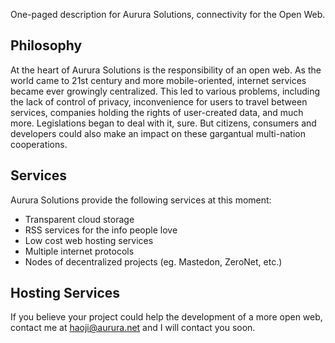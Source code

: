 One-paged description for Aurura Solutions, connectivity for the Open Web.

## Philosophy
At the heart of Aurura Solutions is the responsibility of an open web. As the world came to 21st century and more mobile-oriented, internet services became ever growingly centralized. This led to various problems, including the lack of control of privacy, inconvenience for users to travel between services, companies holding the rights of user-created data, and much more. Legislations began to deal with it, sure. But citizens, consumers and developers could also make an impact on these gargantual multi-nation cooperations. 

## Services
Aurura Solutions provide the following services at this moment:
- Transparent cloud storage
- RSS services for the info people love
- Low cost web hosting services
- Multiple internet protocols
- Nodes of decentralized projects (eg. Mastedon, ZeroNet, etc.)

## Hosting Services
If you believe your project could help the development of a more open web, contact me at haoji@aurura.net and I will contact you soon.

